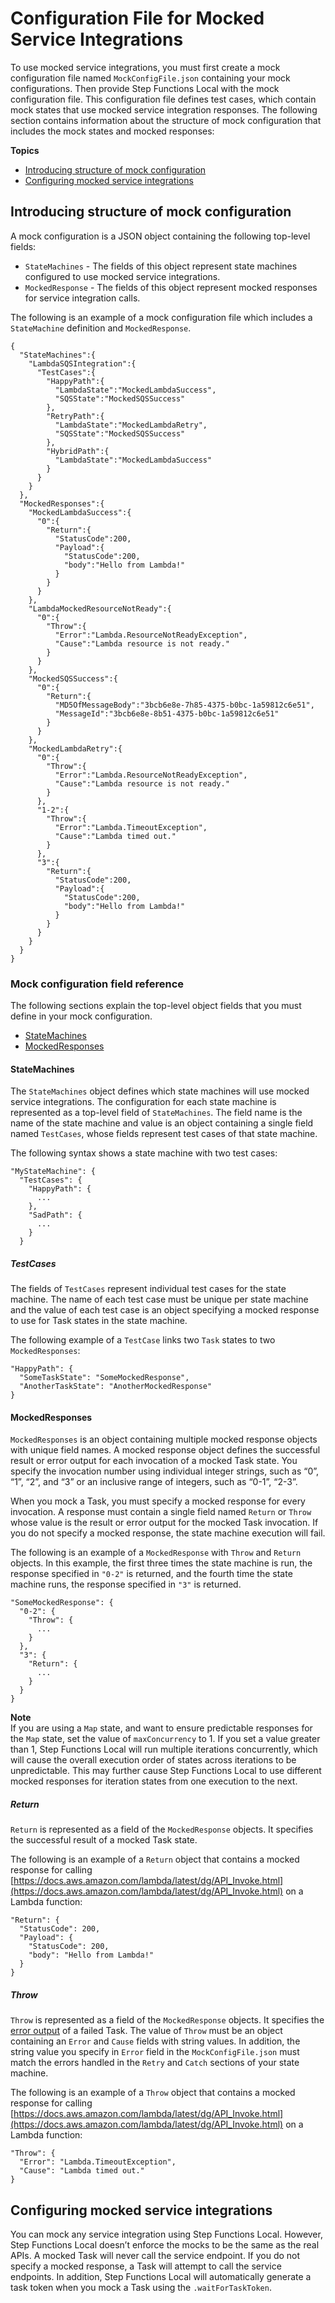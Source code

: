 # Configuration File for Mocked Service Integrations<a name="sfn-local-mock-cfg-file"></a>

To use mocked service integrations, you must first create a mock configuration file named `MockConfigFile.json` containing your mock configurations\. Then provide Step Functions Local with the mock configuration file\. This configuration file defines test cases, which contain mock states that use mocked service integration responses\. The following section contains information about the structure of mock configuration that includes the mock states and mocked responses:

**Topics**
+ [Introducing structure of mock configuration](#mock-cfg-struct)
+ [Configuring mocked service integrations](#mock-resp-struct-req)

## Introducing structure of mock configuration<a name="mock-cfg-struct"></a>

A mock configuration is a JSON object containing the following top\-level fields:
+ `StateMachines` \- The fields of this object represent state machines configured to use mocked service integrations\.
+ `MockedResponse` \- The fields of this object represent mocked responses for service integration calls\.

The following is an example of a mock configuration file which includes a `StateMachine` definition and `MockedResponse`\.

```
{
  "StateMachines":{
    "LambdaSQSIntegration":{
      "TestCases":{
        "HappyPath":{
          "LambdaState":"MockedLambdaSuccess",
          "SQSState":"MockedSQSSuccess"
        },
        "RetryPath":{
          "LambdaState":"MockedLambdaRetry",
          "SQSState":"MockedSQSSuccess"
        },
        "HybridPath":{
          "LambdaState":"MockedLambdaSuccess"
        }
      }
    }
  },
  "MockedResponses":{
    "MockedLambdaSuccess":{
      "0":{
        "Return":{
          "StatusCode":200,
          "Payload":{
            "StatusCode":200,
            "body":"Hello from Lambda!"
          }
        }
      }
    },
    "LambdaMockedResourceNotReady":{
      "0":{
        "Throw":{
          "Error":"Lambda.ResourceNotReadyException",
          "Cause":"Lambda resource is not ready."
        }
      }
    },
    "MockedSQSSuccess":{
      "0":{
        "Return":{
          "MD5OfMessageBody":"3bcb6e8e-7h85-4375-b0bc-1a59812c6e51",
          "MessageId":"3bcb6e8e-8b51-4375-b0bc-1a59812c6e51"
        }
      }
    },
    "MockedLambdaRetry":{
      "0":{
        "Throw":{
          "Error":"Lambda.ResourceNotReadyException",
          "Cause":"Lambda resource is not ready."
        }
      },
      "1-2":{
        "Throw":{
          "Error":"Lambda.TimeoutException",
          "Cause":"Lambda timed out."
        }
      },
      "3":{
        "Return":{
          "StatusCode":200,
          "Payload":{
            "StatusCode":200,
            "body":"Hello from Lambda!"
          }
        }
      }
    }
  }
}
```

### Mock configuration field reference<a name="mock-cfg-field-ref"></a>

The following sections explain the top\-level object fields that you must define in your mock configuration\.
+ [StateMachines](#mock-cfg-sm-sect) 
+ [MockedResponses](#mock-cfg-mckd-resp-sect) 

#### StateMachines<a name="mock-cfg-sm-sect"></a>

The `StateMachines` object defines which state machines will use mocked service integrations\. The configuration for each state machine is represented as a top\-level field of `StateMachines`\. The field name is the name of the state machine and value is an object containing a single field named `TestCases`, whose fields represent test cases of that state machine\.

The following syntax shows a state machine with two test cases:

```
"MyStateMachine": {
  "TestCases": {
    "HappyPath": {
      ...
    },
    "SadPath": {
      ...
    }
  }
```

##### TestCases<a name="mock-cfg-sm-test-case"></a>

The fields of `TestCases` represent individual test cases for the state machine\. The name of each test case must be unique per state machine and the value of each test case is an object specifying a mocked response to use for Task states in the state machine\.

The following example of a `TestCase` links two `Task` states to two `MockedResponses`:

```
"HappyPath": {
  "SomeTaskState": "SomeMockedResponse",
  "AnotherTaskState": "AnotherMockedResponse"
}
```

#### MockedResponses<a name="mock-cfg-mckd-resp-sect"></a>

`MockedResponses` is an object containing multiple mocked response objects with unique field names\. A mocked response object defines the successful result or error output for each invocation of a mocked Task state\. You specify the invocation number using individual integer strings, such as “0”, “1”, “2”, and “3” or an inclusive range of integers, such as “0\-1”, “2\-3”\.

When you mock a Task, you must specify a mocked response for every invocation\. A response must contain a single field named `Return` or `Throw` whose value is the result or error output for the mocked Task invocation\. If you do not specify a mocked response, the state machine execution will fail\.

The following is an example of a `MockedResponse` with `Throw` and `Return` objects\. In this example, the first three times the state machine is run, the response specified in `"0-2"` is returned, and the fourth time the state machine runs, the response specified in `"3"` is returned\.

```
"SomeMockedResponse": {
  "0-2": {
    "Throw": {
      ...
    }
  },
  "3": {
    "Return": {
      ...
    }
  }
}
```

**Note**  
If you are using a `Map` state, and want to ensure predictable responses for the `Map` state, set the value of `maxConcurrency` to 1\. If you set a value greater than 1, Step Functions Local will run multiple iterations concurrently, which will cause the overall execution order of states across iterations to be unpredictable\. This may further cause Step Functions Local to use different mocked responses for iteration states from one execution to the next\.

##### Return<a name="mock-cfg-resp-return"></a>

`Return` is represented as a field of the `MockedResponse` objects\. It specifies the successful result of a mocked Task state\.

The following is an example of a `Return` object that contains a mocked response for calling [https://docs.aws.amazon.com/lambda/latest/dg/API_Invoke.html](https://docs.aws.amazon.com/lambda/latest/dg/API_Invoke.html) on a Lambda function:

```
"Return": {
  "StatusCode": 200,
  "Payload": {
    "StatusCode": 200,
    "body": "Hello from Lambda!"
  }
}
```

##### Throw<a name="mock-cfg-resp-throw"></a>

`Throw` is represented as a field of the `MockedResponse` objects\. It specifies the [error output](concepts-error-handling.md) of a failed Task\. The value of `Throw` must be an object containing an `Error` and `Cause` fields with string values\. In addition, the string value you specify in `Error` field in the `MockConfigFile.json` must match the errors handled in the `Retry` and `Catch` sections of your state machine\.

The following is an example of a `Throw` object that contains a mocked response for calling [https://docs.aws.amazon.com/lambda/latest/dg/API_Invoke.html](https://docs.aws.amazon.com/lambda/latest/dg/API_Invoke.html) on a Lambda function:

```
"Throw": {
  "Error": "Lambda.TimeoutException",
  "Cause": "Lambda timed out."
}
```

## Configuring mocked service integrations<a name="mock-resp-struct-req"></a>

You can mock any service integration using Step Functions Local\. However, Step Functions Local doesn’t enforce the mocks to be the same as the real APIs\. A mocked Task will never call the service endpoint\. If you do not specify a mocked response, a Task will attempt to call the service endpoints\. In addition, Step Functions Local will automatically generate a task token when you mock a Task using the `.waitForTaskToken`\.